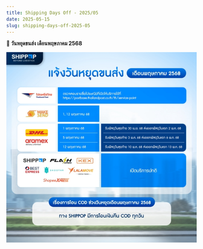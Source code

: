 ```yaml
---
title: Shipping Days Off - 2025/05
date: 2025-05-15
slug: shipping-days-off-2025-05
---
```


**🚚 วันหยุดขนส่ง เดือนพฤษภาคม 2568**

<!-- truncate -->

![day off-may](./img/sp-may.jpg)